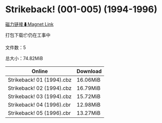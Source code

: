 # Strikeback! (001-005) (1994-1996)

[磁力链接⬇Magnet Link](magnet:?xt=urn:btih:19ba96abfc1f2c3227e89583b488ff0b4e47c9b9&dn=Strikeback%21%20%28001-005%29%20%281994-1996%29)

打包下载📦仍在工事中

文件数：5

总大小：74.82MiB

Online | Download
--- | ---
Strikeback! 01 (1994).cbz | 16.06MiB
Strikeback! 02 (1994).cbz | 16.79MiB
Strikeback! 03 (1994).cbz | 15.72MiB
Strikeback! 04 (1996).cbr | 12.98MiB
Strikeback! 05 (1996).cbr | 13.27MiB